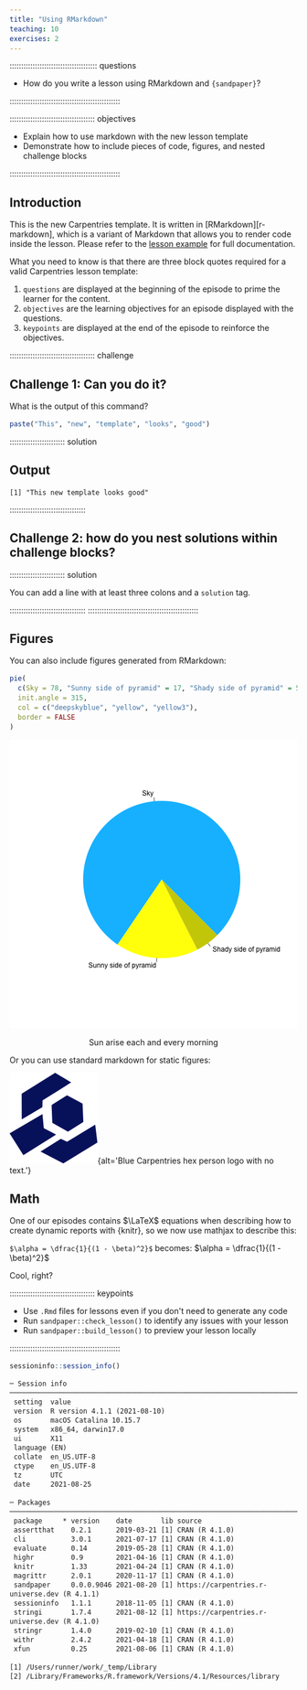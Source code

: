 ```yaml
---
title: "Using RMarkdown"
teaching: 10
exercises: 2
---
```


:::::::::::::::::::::::::::::::::::::: questions 

- How do you write a lesson using RMarkdown and `{sandpaper}`?

::::::::::::::::::::::::::::::::::::::::::::::::

::::::::::::::::::::::::::::::::::::: objectives

- Explain how to use markdown with the new lesson template
- Demonstrate how to include pieces of code, figures, and nested challenge blocks

::::::::::::::::::::::::::::::::::::::::::::::::

## Introduction

This is the new Carpentries template. It is written in [RMarkdown][r-markdown],
which is a variant of Markdown that allows you to render code inside the
lesson. Please refer to the [lesson
example](https://carpentries.github.io/lesson-example) for full documentation.

What you need to know is that there are three block quotes required for a valid
Carpentries lesson template:

 1. `questions` are displayed at the beginning of the episode to prime the
    learner for the content.
 2. `objectives` are the learning objectives for an episode displayed with
    the questions.
 3. `keypoints` are displayed at the end of the episode to reinforce the
    objectives.

::::::::::::::::::::::::::::::::::::: challenge 

## Challenge 1: Can you do it?

What is the output of this command?


```r
paste("This", "new", "template", "looks", "good")
```

:::::::::::::::::::::::: solution 

## Output
 

```{.output}
[1] "This new template looks good"
```

:::::::::::::::::::::::::::::::::


## Challenge 2: how do you nest solutions within challenge blocks?

:::::::::::::::::::::::: solution 

You can add a line with at least three colons and a `solution` tag.

:::::::::::::::::::::::::::::::::
::::::::::::::::::::::::::::::::::::::::::::::::

## Figures

You can also include figures generated from RMarkdown:


```r
pie(
  c(Sky = 78, "Sunny side of pyramid" = 17, "Shady side of pyramid" = 5), 
  init.angle = 315, 
  col = c("deepskyblue", "yellow", "yellow3"), 
  border = FALSE
)
```

<div class="figure" style="text-align: center">
<img src="fig/01-introduction-rendered-pyramid-1.png" alt="pie chart illusion of a pyramid"  />
<p class="caption">Sun arise each and every morning</p>
</div>

Or you can use standard markdown for static figures:

![You belong in The Carpentries!](https://raw.githubusercontent.com/carpentries/logo/master/Badge_Carpentries.svg){alt='Blue Carpentries hex person logo with no text.'}


## Math

One of our episodes contains $\LaTeX$ equations when describing how to create
dynamic reports with {knitr}, so we now use mathjax to describe this:

`$\alpha = \dfrac{1}{(1 - \beta)^2}$` becomes: $\alpha = \dfrac{1}{(1 - \beta)^2}$

Cool, right?

::::::::::::::::::::::::::::::::::::: keypoints 

- Use `.Rmd` files for lessons even if you don't need to generate any code
- Run `sandpaper::check_lesson()` to identify any issues with your lesson
- Run `sandpaper::build_lesson()` to preview your lesson locally

::::::::::::::::::::::::::::::::::::::::::::::::


```r
sessioninfo::session_info()
```

```{.output}
─ Session info ───────────────────────────────────────────────────────────────────────────────────
 setting  value                       
 version  R version 4.1.1 (2021-08-10)
 os       macOS Catalina 10.15.7      
 system   x86_64, darwin17.0          
 ui       X11                         
 language (EN)                        
 collate  en_US.UTF-8                 
 ctype    en_US.UTF-8                 
 tz       UTC                         
 date     2021-08-25                  

─ Packages ───────────────────────────────────────────────────────────────────────────────────────
 package     * version    date       lib source                                      
 assertthat    0.2.1      2019-03-21 [1] CRAN (R 4.1.0)                              
 cli           3.0.1      2021-07-17 [1] CRAN (R 4.1.0)                              
 evaluate      0.14       2019-05-28 [1] CRAN (R 4.1.0)                              
 highr         0.9        2021-04-16 [1] CRAN (R 4.1.0)                              
 knitr         1.33       2021-04-24 [1] CRAN (R 4.1.0)                              
 magrittr      2.0.1      2020-11-17 [1] CRAN (R 4.1.0)                              
 sandpaper     0.0.0.9046 2021-08-20 [1] https://carpentries.r-universe.dev (R 4.1.1)
 sessioninfo   1.1.1      2018-11-05 [1] CRAN (R 4.1.0)                              
 stringi       1.7.4      2021-08-12 [1] https://carpentries.r-universe.dev (R 4.1.0)
 stringr       1.4.0      2019-02-10 [1] CRAN (R 4.1.0)                              
 withr         2.4.2      2021-04-18 [1] CRAN (R 4.1.0)                              
 xfun          0.25       2021-08-06 [1] CRAN (R 4.1.0)                              

[1] /Users/runner/work/_temp/Library
[2] /Library/Frameworks/R.framework/Versions/4.1/Resources/library
```


